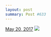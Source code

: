 ```yaml
---
layout: post
summary: Post #633
---
```


<p>
  <time><a href="/633">May 20, 2017</a></time>
  <a href="/633"><img src="{{ site.assets_url }}/633-640.jpg" srcset="{{ site.assets_url }}/633-320.jpg 320w, {{ site.assets_url }}/633-640.jpg 640w, {{ site.assets_url }}/633-960.jpg 960w, {{ site.assets_url }}/633-1280.jpg 1280w" sizes="(min-width: 700px) 50vw, calc(100vw - 2rem)" /></a>
</p>
